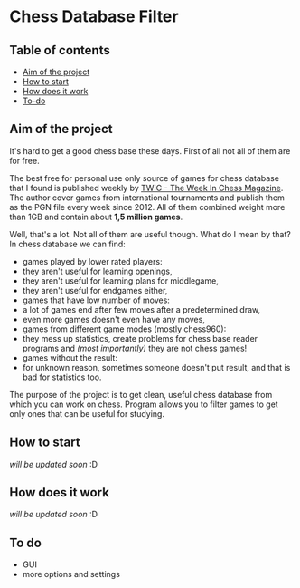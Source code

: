 # Chess Database Filter

## Table of contents
* [Aim of the project](#aim-of-the-project)
* [How to start](#how-to-start)
* [How does it work](#how-does-it-work)
* [To-do](#to-do)

## Aim of the project
It's hard to get a good chess base these days. First of all not all of them are for free.

The best free for personal use only source of games for chess database that I found is published weekly by 
[TWIC - The Week In Chess Magazine](https://theweekinchess.com/twic). The author cover games from international 
tournaments and publish them as the PGN file every week since 2012. All of them combined weight more than 1GB
and contain about <b>1,5 million games</b>.

Well, that's a lot. Not all of them are useful though. What do I mean by that?
In chess database we can find:
* games played by lower rated players:
 * they aren't useful for learning openings,
 * they aren't useful for learning plans for middlegame,
 * they aren't useful for endgames either,
* games that have low number of moves:
 * a lot of games end after few moves after a predetermined draw,
 * even more games doesn't even have any moves,
* games from different game modes (mostly chess960):
 * they mess up statistics, create problems for chess base reader programs and <i>(most importantly)</i> 
   they are not chess games!
* games without the result:
 * for unknown reason, sometimes someone doesn't put result, and that is bad for statistics too.

The purpose of the project is to get clean, useful chess database from which you can work on chess.
Program allows you to filter games to get only ones that can be useful for studying.

## How to start
<i>will be updated soon</i> :D
## How does it work
<i>will be updated soon</i> :D
## To do
* GUI
* more options and settings
